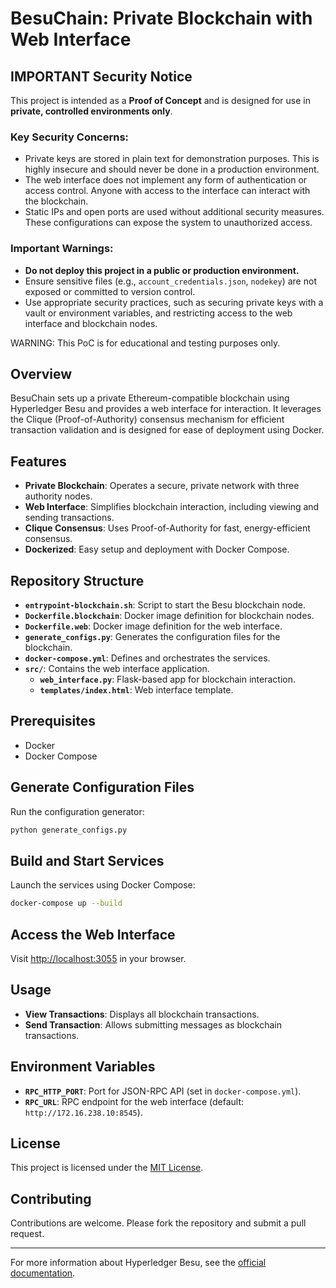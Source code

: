 # BesuChain: Private Blockchain with Web Interface

## IMPORTANT Security Notice

This project is intended as a **Proof of Concept** and is designed for use in **private, controlled environments only**. 

### Key Security Concerns:
- Private keys are stored in plain text for demonstration purposes. This is highly insecure and should never be done in a production environment.
- The web interface does not implement any form of authentication or access control. Anyone with access to the interface can interact with the blockchain.
- Static IPs and open ports are used without additional security measures. These configurations can expose the system to unauthorized access.

### Important Warnings:
- **Do not deploy this project in a public or production environment.**
- Ensure sensitive files (e.g., `account_credentials.json`, `nodekey`) are not exposed or committed to version control.
- Use appropriate security practices, such as securing private keys with a vault or environment variables, and restricting access to the web interface and blockchain nodes.

WARNING: This PoC is for educational and testing purposes only.

## Overview

BesuChain sets up a private Ethereum-compatible blockchain using Hyperledger Besu and provides a web interface for interaction. It leverages the Clique (Proof-of-Authority) consensus mechanism for efficient transaction validation and is designed for ease of deployment using Docker.

## Features

- **Private Blockchain**: Operates a secure, private network with three authority nodes.
- **Web Interface**: Simplifies blockchain interaction, including viewing and sending transactions.
- **Clique Consensus**: Uses Proof-of-Authority for fast, energy-efficient consensus.
- **Dockerized**: Easy setup and deployment with Docker Compose.

## Repository Structure

- **`entrypoint-blockchain.sh`**: Script to start the Besu blockchain node.
- **`Dockerfile.blockchain`**: Docker image definition for blockchain nodes.
- **`Dockerfile.web`**: Docker image definition for the web interface.
- **`generate_configs.py`**: Generates the configuration files for the blockchain.
- **`docker-compose.yml`**: Defines and orchestrates the services.
- **`src/`**: Contains the web interface application.
  - **`web_interface.py`**: Flask-based app for blockchain interaction.
  - **`templates/index.html`**: Web interface template.

## Prerequisites

- Docker
- Docker Compose

## Generate Configuration Files

Run the configuration generator:

```bash
python generate_configs.py
```

## Build and Start Services

Launch the services using Docker Compose:

```bash
docker-compose up --build
```

## Access the Web Interface

Visit [http://localhost:3055](http://localhost:3055) in your browser.

## Usage

- **View Transactions**: Displays all blockchain transactions.
- **Send Transaction**: Allows submitting messages as blockchain transactions.

## Environment Variables

- **`RPC_HTTP_PORT`**: Port for JSON-RPC API (set in `docker-compose.yml`).
- **`RPC_URL`**: RPC endpoint for the web interface (default: `http://172.16.238.10:8545`).

## License

This project is licensed under the [MIT License](./LICENSE).

## Contributing

Contributions are welcome. Please fork the repository and submit a pull request.

---

For more information about Hyperledger Besu, see the [official documentation](https://besu.hyperledger.org/).
